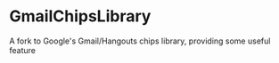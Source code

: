 GmailChipsLibrary
=================

A fork to Google's Gmail/Hangouts chips library, providing some useful feature
